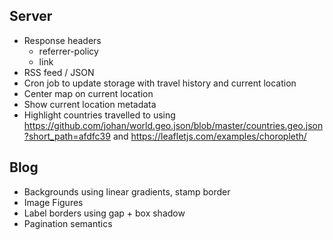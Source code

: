 ## Server

- Response headers
    - referrer-policy
    - link
        <link rel="preconnect" href="https://fonts.googleapis.com">
        <link rel="preconnect" href="https://fonts.gstatic.com" crossorigin>
- RSS feed / JSON
- Cron job to update storage with travel history and current location
- Center map on current location
- Show current location metadata
- Highlight countries travelled to using https://github.com/johan/world.geo.json/blob/master/countries.geo.json?short_path=afdfc39 and https://leafletjs.com/examples/choropleth/


## Blog

- Backgrounds using linear gradients, stamp border
- Image Figures
- Label borders using gap + box shadow
- Pagination semantics